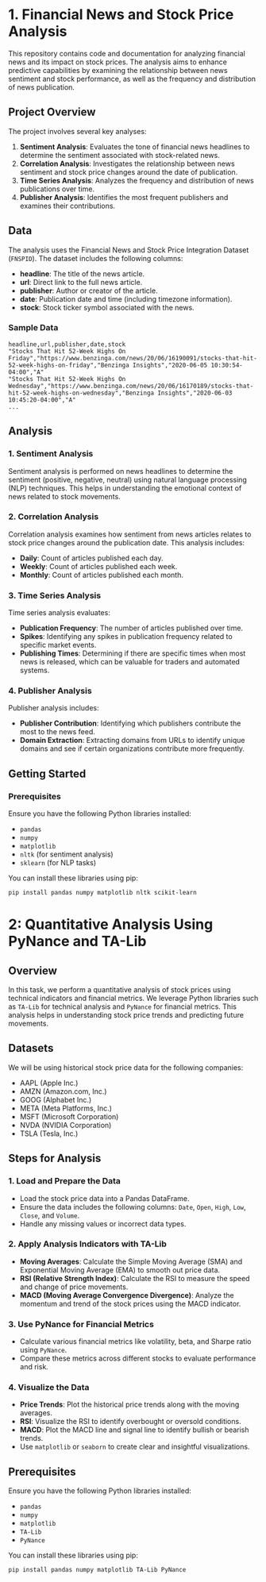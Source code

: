 # 1. Financial News and Stock Price Analysis

This repository contains code and documentation for analyzing financial news and its impact on stock prices. The analysis aims to enhance predictive capabilities by examining the relationship between news sentiment and stock performance, as well as the frequency and distribution of news publication.

## Project Overview

The project involves several key analyses:

1. **Sentiment Analysis**: Evaluates the tone of financial news headlines to determine the sentiment associated with stock-related news.
2. **Correlation Analysis**: Investigates the relationship between news sentiment and stock price changes around the date of publication.
3. **Time Series Analysis**: Analyzes the frequency and distribution of news publications over time.
4. **Publisher Analysis**: Identifies the most frequent publishers and examines their contributions.

## Data

The analysis uses the Financial News and Stock Price Integration Dataset (`FNSPID`). The dataset includes the following columns:

- **headline**: The title of the news article.
- **url**: Direct link to the full news article.
- **publisher**: Author or creator of the article.
- **date**: Publication date and time (including timezone information).
- **stock**: Stock ticker symbol associated with the news.

### Sample Data

```csv
headline,url,publisher,date,stock
"Stocks That Hit 52-Week Highs On Friday","https://www.benzinga.com/news/20/06/16190091/stocks-that-hit-52-week-highs-on-friday","Benzinga Insights","2020-06-05 10:30:54-04:00","A"
"Stocks That Hit 52-Week Highs On Wednesday","https://www.benzinga.com/news/20/06/16170189/stocks-that-hit-52-week-highs-on-wednesday","Benzinga Insights","2020-06-03 10:45:20-04:00","A"
...
```

## Analysis

### 1. Sentiment Analysis

Sentiment analysis is performed on news headlines to determine the sentiment (positive, negative, neutral) using natural language processing (NLP) techniques. This helps in understanding the emotional context of news related to stock movements.

### 2. Correlation Analysis

Correlation analysis examines how sentiment from news articles relates to stock price changes around the publication date. This analysis includes:

- **Daily**: Count of articles published each day.
- **Weekly**: Count of articles published each week.
- **Monthly**: Count of articles published each month.

### 3. Time Series Analysis

Time series analysis evaluates:

- **Publication Frequency**: The number of articles published over time.
- **Spikes**: Identifying any spikes in publication frequency related to specific market events.
- **Publishing Times**: Determining if there are specific times when most news is released, which can be valuable for traders and automated systems.

### 4. Publisher Analysis

Publisher analysis includes:

- **Publisher Contribution**: Identifying which publishers contribute the most to the news feed.
- **Domain Extraction**: Extracting domains from URLs to identify unique domains and see if certain organizations contribute more frequently.

## Getting Started

### Prerequisites

Ensure you have the following Python libraries installed:

- `pandas`
- `numpy`
- `matplotlib`
- `nltk` (for sentiment analysis)
- `sklearn` (for NLP tasks)

You can install these libraries using pip:

```bash
pip install pandas numpy matplotlib nltk scikit-learn
```

# 2: Quantitative Analysis Using PyNance and TA-Lib

## Overview

In this task, we perform a quantitative analysis of stock prices using technical indicators and financial metrics. We leverage Python libraries such as `TA-Lib` for technical analysis and `PyNance` for financial metrics. This analysis helps in understanding stock price trends and predicting future movements.

## Datasets

We will be using historical stock price data for the following companies:

- AAPL (Apple Inc.)
- AMZN (Amazon.com, Inc.)
- GOOG (Alphabet Inc.)
- META (Meta Platforms, Inc.)
- MSFT (Microsoft Corporation)
- NVDA (NVIDIA Corporation)
- TSLA (Tesla, Inc.)

## Steps for Analysis

### 1. Load and Prepare the Data

- Load the stock price data into a Pandas DataFrame.
- Ensure the data includes the following columns: `Date`, `Open`, `High`, `Low`, `Close`, and `Volume`.
- Handle any missing values or incorrect data types.

### 2. Apply Analysis Indicators with TA-Lib

- **Moving Averages**: Calculate the Simple Moving Average (SMA) and Exponential Moving Average (EMA) to smooth out price data.
- **RSI (Relative Strength Index)**: Calculate the RSI to measure the speed and change of price movements.
- **MACD (Moving Average Convergence Divergence)**: Analyze the momentum and trend of the stock prices using the MACD indicator.

### 3. Use PyNance for Financial Metrics

- Calculate various financial metrics like volatility, beta, and Sharpe ratio using `PyNance`.
- Compare these metrics across different stocks to evaluate performance and risk.

### 4. Visualize the Data

- **Price Trends**: Plot the historical price trends along with the moving averages.
- **RSI**: Visualize the RSI to identify overbought or oversold conditions.
- **MACD**: Plot the MACD line and signal line to identify bullish or bearish trends.
- Use `matplotlib` or `seaborn` to create clear and insightful visualizations.

## Prerequisites

Ensure you have the following Python libraries installed:

- `pandas`
- `numpy`
- `matplotlib`
- `TA-Lib`
- `PyNance`

You can install these libraries using pip:

```bash
pip install pandas numpy matplotlib TA-Lib PyNance
```
